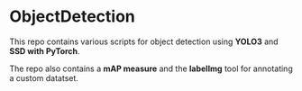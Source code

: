 # ObjectDetection

This repo contains various scripts for object detection using **YOLO3** and **SSD with PyTorch**.

The repo also contains a **mAP measure** and the **labelImg** tool for annotating a custom datatset.
